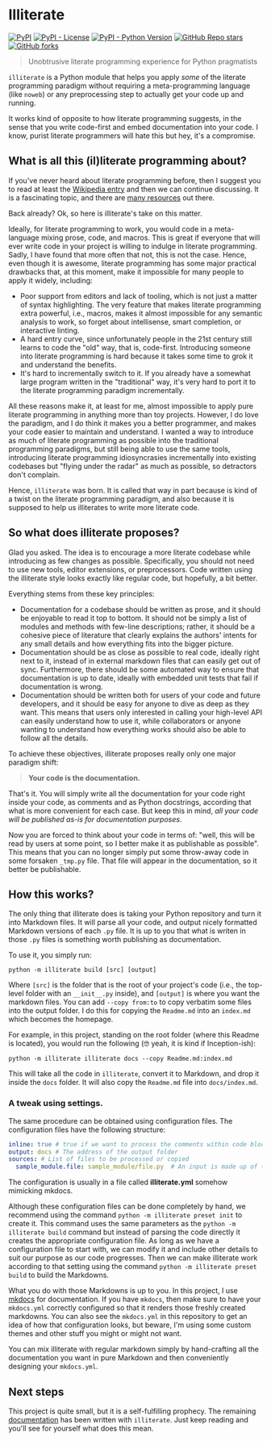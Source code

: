 # Illiterate

[<img alt="PyPI" src="https://img.shields.io/pypi/v/illiterate">](https://pypi.org/project/illiterate)
[<img alt="PyPI - License" src="https://img.shields.io/pypi/l/illiterate">](https://github.com/apiad/illiterate)
[<img alt="PyPI - Python Version" src="https://img.shields.io/pypi/pyversions/illiterate">](https://pypi.org/project/illiterate)
[<img alt="GitHub Repo stars" src="https://img.shields.io/github/stars/apiad/illiterate?style=social">](https://github.com/apiad/illiterate/stargazers)
[<img alt="GitHub forks" src="https://img.shields.io/github/forks/apiad/illiterate?style=social">](https://github.com/apiad/illiterate/network/members)

> Unobtrusive literate programming experience for Python pragmatists

`illiterate` is a Python module that helps you apply _some_ of the literate programming paradigm
without requiring a meta-programming language (like `noweb`) or any preprocessing step to actually
get your code up and running.

It works kind of opposite to how literate programming suggests, in the sense that you write code-first
and embed documentation into your code. I know, purist literate programmers will hate this but hey, it's a compromise.

## What is all this (il)literate programming about?

If you've never heard about literate programming before, then I suggest you to read at least the 
[Wikipedia entry](https://en.wikipedia.org/wiki/Literate_programming)
and then we can continue discussing. 
It is a fascinating topic, and there are [many resources](http://www.literateprogramming.com) out there.

Back already? Ok, so here is illiterate's take on this matter.

Ideally, for literate programming to work, you would code in a meta-language mixing prose, code, and macros.
This is great if everyone that will ever write code in your project is willing to indulge in literate programming.
Sadly, I have found that more often that not, this is not the case.
Hence, even though it is awesome, literate programming has some major practical drawbacks that, at this moment,
make it impossible for many people to apply it widely, including:

- Poor support from editors and lack of tooling, which is not just a matter of syntax highlighting. The very feature that makes
literate programming extra powerful, i.e., macros, makes it almost impossible for any semantic analysis to work, so forget
about intellisense, smart completion, or interactive linting.
- A hard entry curve, since unfortunately people in the 21st century still learns to code the "old" way, that is,
code-first. Introducing someone into literate programming is hard because it takes some time to grok it and understand the benefits.
- It's hard to incrementally switch to it. If you already have a somewhat large program written in the "traditional" way,
it's very hard to port it to the literate programming paradigm incrementally. 

All these reasons make it, at least for me, almost impossible to apply pure literate programming in anything more
than toy projects. However, I do love the paradigm, and I do think it makes you a better programmer, and makes your code
easier to maintain and understand. I wanted a way to introduce as much of literate programming as possible into the
traditional programming paradigms, but still being able to use the same tools, introducing literate programming
idiosyncrasies incrementally into existing
codebases but "flying under the radar" as much as possible, so detractors don't complain.

Hence, `illiterate` was born. It is called that way in part because is kind of a twist on the literate programming
paradigm, and also because it is supposed to help us illiterates to write more literate code.

## So what does illiterate proposes?

Glad you asked. The idea is to encourage a more literate codebase while introducing as few changes as possible.
Specifically, you should not need to use new tools, editor extensions, or preprocessors. Code written using the 
illiterate style looks exactly like regular code, but hopefully, a bit better.

Everything stems from these key principles:

- Documentation for a codebase should be written as prose, and it should be enjoyable to read it top to bottom. 
It should not be simply a list of modules and methods with few-line descriptions; rather, it should be a cohesive
piece of literature that clearly explains the authors' intents for any small details and how everything fits into the bigger
picture.
- Documentation should be as close as possible to real code, ideally right next to it, instead of in external 
markdown files that can easily get out of sync. Furthermore, there should be some automated way
to ensure that documentation is up to date, ideally with embedded unit tests that fail if documentation is wrong.
- Documentation should be written both for users of your code and future developers, and it should be
easy for anyone to dive as deep as they want. This means that users only interested in calling your high-level
API can easily understand how to use it, while collaborators or anyone wanting to understand how everything works
should also be able to follow all the details.

To achieve these objectives, illiterate proposes really only one major paradigm shift:

> **Your code is the documentation.**

That's it. You will simply write all the documentation for your code right inside your code, as comments and as Python docstrings,
according that what is more convenient for each case. But keep this in mind, *all your code will be published as-is for documentation purposes*.

Now you are forced to think about your code in terms of: "well, this will be read by users at some point, so I better make it as publishable as possible".
This means that you can no longer simply put some throw-away code in some forsaken `_tmp.py` file. That file will appear in the documentation, so it better be publishable.

## How this works?

The only thing that illiterate does is taking your Python repository and turn it into Markdown files.
It will parse all your code, and output nicely formatted Markdown versions of each `.py` file. It is up to you that what is writen in those `.py` files is something worth publishing as documentation.

To use it, you simply run:

    python -m illiterate build [src] [output]

Where `[src]` is the folder that is the root of your project's code (i.e., the top-level folder with an `__init__.py` inside), and `[output]` is where you want the markdown files. You can add `--copy from:to` to copy verbatim some files into the output folder.
I do this for copying the `Readme.md` into an `index.md` which becomes the homepage.

For example, in this project, standing on the root folder (where this Readme is located), you would run the following (🤓 yeah, it is kind if Inception-ish):

    python -m illiterate illiterate docs --copy Readme.md:index.md

This will take all the code in `illiterate`, convert it to Markdown, and drop it inside the `docs` folder.
It will also copy the `Readme.md` file into `docs/index.md`.

### A tweak using settings.

The same procedure can be obtained using configuration files. The configuration files have the following structure:

```yml
inline: true # true if we want to process the comments within code blocks
output: docs # The address of the output folder
sources: # List of files to be processed or copied
  sample_module.file: sample_module/file.py  # An input is made up of the address of the output file without suffix and using periods as a separator and the address of the input file.
```

The configuration is usually in a file called **illiterate.yml** somehow mimicking mkdocs.

Although these configuration files can be done completely by hand, we recommend using the command `python -m illiterate preset init` to create it. This command uses the same parameters as the `python -m illiterate build` command but instead of parsing the code directly it creates the appropriate configuration file.
As long as we have a configuration file to start with, we can modify it and include other details to suit our purpose as our code progresses. Then we can make illiterate work according to that setting using the command `python -m illiterate preset build` to build the Markdowns.


What you do with those Markdowns is up to you. In this project, I use [mkdocs](https://mkdocs.org) for documentation. 
If you have `mkdocs`, then make sure to have your `mkdocs.yml` correctly configured so that it renders those freshly created markdowns. 
You can also see the `mkdocs.yml` in this repository to get an idea of how that configuration looks, but beware, I'm using some custom
themes and other stuff you might or might not want.

You can mix illiterate with regular markdown simply by hand-crafting all the documentation you want in pure Markdown and then conveniently designing your `mkdocs.yml`.

## Next steps

This project is quite small, but it is a self-fulfilling prophecy. The remaining [documentation](https://apiad.net/illiterate/illiterate.__init__) has been written with `illiterate`. Just keep reading and you'll see for yourself what does this mean.
